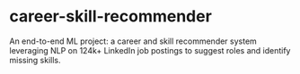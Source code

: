 # career-skill-recommender
An end-to-end ML project: a career and skill recommender system leveraging NLP on 124k+ LinkedIn job postings to suggest roles and identify missing skills.

